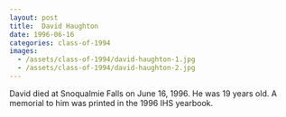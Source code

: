 ```yaml
---
layout: post
title:  David Haughton
date: 1996-06-16
categories: class-of-1994
images:
  - /assets/class-of-1994/david-haughton-1.jpg
  - /assets/class-of-1994/david-haughton-2.jpg
---
```

David died at Snoqualmie Falls on June 16, 1996.  He was 19 years old.  A memorial to him was printed in the 1996 IHS yearbook.
